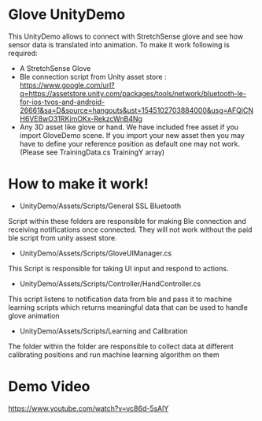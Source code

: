 # Glove UnityDemo


This UnityDemo allows to connect with StretchSense glove and see how sensor data is translated into animation. To make it work following is required:
  - A StretchSense Glove
  - Ble connection script from Unity asset store : https://www.google.com/url?q=https://assetstore.unity.com/packages/tools/network/bluetooth-le-for-ios-tvos-and-android-26661&sa=D&source=hangouts&ust=1545102703884000&usg=AFQjCNH6VE8wO31RKimOKx-RekzcWnB4Ng
  - Any 3D asset like glove or hand. We have included free asset if you import GloveDemo scene. If you import your new asset then you may have to define your reference position as default one may not work. (Please see TrainingData.cs TrainingY array)

# How to make it work!

  - UnityDemo/Assets/Scripts/General SSL Bluetooth
 
Script within these folders are responsible for making Ble connection and receiving notifications once connected. They will not work without the paid ble script from unity assest store.
  
  - UnityDemo/Assets/Scripts/GloveUIManager.cs

This Script is responsible for taking UI input and respond to actions.

  - UnityDemo/Assets/Scripts/Controller/HandController.cs
  
This script listens to notification data from ble and pass it to machine learning scripts which returns meaningful data that can be used to handle glove animation  

   - UnityDemo/Assets/Scripts/Learning and Calibration
   
The folder within the folder are responsible to collect data at different calibrating positions and run machine learning algorithm on them

# Demo Video

https://www.youtube.com/watch?v=vc86d-5sAlY
